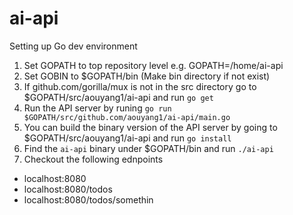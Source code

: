 # ai-api

Setting up Go dev environment

1. Set GOPATH to top repository level e.g. GOPATH=/home/ai-api
2. Set GOBIN to $GOPATH/bin (Make bin directory if not exist)
3. If github.com/gorilla/mux is not in the src directory go to $GOPATH/src/aouyang1/ai-api and run `go get`
4. Run the API server by runing `go run $GOPATH/src/github.com/aouyang1/ai-api/main.go`
5. You can build the binary version of the API server by going to $GOPATH/src/aouyang1/ai-api and run `go install`
6. Find the `ai-api` binary under $GOPATH/bin and run `./ai-api`
7. Checkout the following ednpoints

* localhost:8080
* localhost:8080/todos
* localhost:8080/todos/somethin

